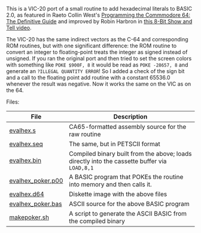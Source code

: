 This is a VIC-20 port of a small routine to add hexadecimal literals to BASIC
2.0, as featured in Raeto Collin West's [Programming the Commmodore 64: The
Definitive
Guide](https://www.amazon.com/Programming-Commodore-64-definitive-guide/dp/0874550815)
and improved by Robin Harbron in [this 8-Bit Show and Tell
video](https://www.youtube.com/watch?v=I8GuyK-1DmQ).

The VIC-20 has the same indirect vectors as the C-64 and corresponding ROM
routines, but with one significant difference: the ROM routine to convert an
integer to floating-point treats the integer as signed instead of unsigned.  If you
ran the original port and then tried to set the screen colors with something
like `POKE $900F, 8` it would be read as `POKE -28657, 8` and generate an
`?ILLEGAL QUANTITY ERROR`! So I added a check of the sign bit and a call
to the floating point add routine with a constant 65536.0 whenever the
result was negative. Now it works the same on the VIC as on the 64.

Files:

| File | Description |
|------| -------     |
| [evalhex.s](evalhex.s)          | CA65-formatted assembly source for the raw routine
| [evalhex.seq](evalhex.seq)        | The same, but in PETSCII format
| [evalhex.bin](evalhex.bin)        | Compiled binary built from the above; loads directly into the cassette buffer via `LOAD,8,1`
| [evalhex\_poker.p00](evalhex.p00) | A BASIC program that POKEs the routine into memory and then calls it.
| [evalhex.d64](evalhex.d64)        | Diskette image with the above files
| [evalhex\_poker.bas](evalhex_poker.bas) | ASCII source for the above BASIC program
| [makepoker.sh](makepoker.sh)       | A script to generate the ASCII BASIC from the compiled binary



